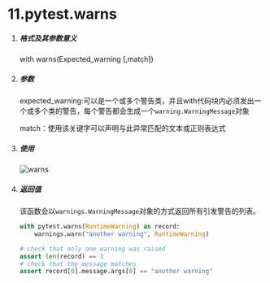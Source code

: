 # 11.pytest.warns

1. ##### 格式及其参数意义

	with warns(Expected_warning [,match])

2. ##### 参数

	expected_warning:可以是一个或多个警告类，并且with代码块内必须发出一个或多个类的警告，每个警告都会生成一个`warning.WarningMessage`对象

	match：使用该关键字可以声明与此异常匹配的文本或正则表达式

3. ##### 使用

	![warns](https://lemonliu.oss-cn-beijing.aliyuncs.com/20200617103406.png)

4. ##### 返回值

	该函数会以`warnings.WarningMessage`对象的方式返回所有引发警告的列表。

	```python
	with pytest.warns(RuntimeWarning) as record:
	    warnings.warn("another warning", RuntimeWarning)

	# check that only one warning was raised
	assert len(record) == 1
	# check that the message matches
	assert record[0].message.args[0] == "another warning"
	```

	​

